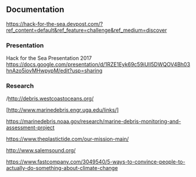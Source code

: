 ## Documentation
https://hack-for-the-sea.devpost.com/?ref_content=default&ref_feature=challenge&ref_medium=discover

### Presentation
Hack for the Sea Presentation 2017
https://docs.google.com/presentation/d/1RZE1Eyk69c59iUIl5DWQOV4Bh03hnAzo5iovMHwpypM/edit?usp=sharing

### Research

/http://debris.westcoastoceans.org/

[http://www.marinedebris.engr.uga.edu/links/]

https://marinedebris.noaa.gov/research/marine-debris-monitoring-and-assessment-project

https://www.theplastictide.com/our-mission-main/

http://www.salemsound.org/

https://www.fastcompany.com/3049540/5-ways-to-convince-people-to-actually-do-something-about-climate-change
